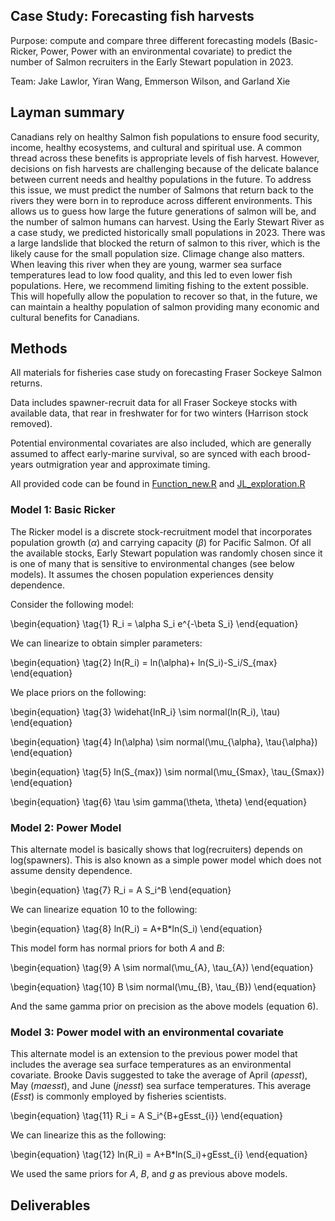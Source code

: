 ## Case Study: Forecasting fish harvests 
Purpose: compute and compare three different forecasting models (Basic-Ricker, Power, Power with an environmental covariate) to predict the number of Salmon recruiters in the Early Stewart population in 2023. 

Team: Jake Lawlor, Yiran Wang, Emmerson Wilson, and Garland Xie

## Layman summary

Canadians rely on healthy Salmon fish populations to ensure food security, income, healthy ecosystems, and cultural and spiritual use. A common thread across these benefits is appropriate levels of fish harvest. However, decisions on fish harvests are challenging because of the delicate balance between current needs and healthy populations in the future. To address this issue, we must predict the number of Salmons that return back to the rivers they were born in to reproduce across different environments. This allows us to guess how large the future generations of salmon will be, and the number of salmon humans can harvest. Using the Early Stewart River as a case study, we predicted historically small populations in 2023. There was a large landslide that blocked the return of salmon to this river, which is the likely cause for the small population size. Climage change also matters. When leaving this river when they are young, warmer sea surface temperatures lead to low food quality, and this led to even lower fish populations. Here, we recommend limiting fishing to the extent possible. This will hopefully allow the population to recover so that, in the future, we can maintain a healthy population of salmon providing many economic and cultural benefits for Canadians.

## Methods

All materials for fisheries case study on forecasting Fraser Sockeye Salmon returns.

Data includes spawner-recruit data for all Fraser Sockeye stocks with available data, that rear in freshwater for for two winters (Harrison stock removed).

Potential environmental covariates are also included, which are generally assumed to affect early-marine survival, so are synced with each brood-years outmigration year and approximate timing.

All provided code can be found in [Function_new.R](Function_new.R) and [JL_exploration.R](JL_exploration.R)

### Model 1: Basic Ricker 

The Ricker model is a discrete stock-recruitment model that incorporates population growth ($\alpha$) and carrying capacity ($\beta$) for Pacific Salmon. Of all the available stocks, Early Stewart population was randomly chosen since it is one of many that is sensitive to environmental changes (see below models). It assumes the chosen population experiences density dependence.

Consider the following model:

\begin{equation}
\tag{1}
R_i = \alpha S_i e^{-\beta S_i} 
\end{equation}

We can linearize to obtain simpler parameters:

\begin{equation}
\tag{2}
ln(R_i) = ln(\alpha)+ ln(S_i)-S_i/S_{max}
\end{equation}

We place priors on the following:

\begin{equation}
\tag{3}
\widehat{lnR_i} \sim normal(ln(R_i), \tau)
\end{equation}

\begin{equation}
\tag{4}
ln(\alpha) \sim normal(\mu_{\alpha}, \tau{\alpha}) 
\end{equation}

\begin{equation}
\tag{5}
ln(S\_{max}) \sim normal(\mu_{Smax}, \tau_{Smax})
\end{equation}

\begin{equation}
\tag{6}
\tau \sim gamma(\theta, \theta)
\end{equation}


### Model 2: Power Model

This alternate model is basically shows that log(recruiters) depends on log(spawners). This is also known as a simple power model which does not assume density dependence.

\begin{equation}
\tag{7}
R_i = A S_i^B
\end{equation}

We can linearize equation 10 to the following: 

\begin{equation}
\tag{8}
ln(R_i) = A+B*ln(S_i)
\end{equation}

This model form has normal priors for both $A$ and $B$:

\begin{equation}
\tag{9}
A \sim normal(\mu_{A}, \tau_{A}) 
\end{equation}

\begin{equation}
\tag{10}
B \sim normal(\mu_{B}, \tau_{B})
\end{equation}

And the same gamma prior on precision as the above models (equation 6).


### Model 3: Power model with an environmental covariate

This alternate model is an extension to the previous power model that includes the average sea surface temperatures as an environmental covariate. 
Brooke Davis suggested to take the average of April ($apesst$), May ($maesst$), and June ($jnesst$) sea surface temperatures. This average ($Esst$) is commonly employed by fisheries scientists.

\begin{equation}
\tag{11}
R_i = A S_i^{B+gEsst_{i}}
\end{equation}

We can linearize this as the following: 

\begin{equation}
\tag{12}
ln(R_i) = A+B*ln(S_i)+gEsst_{i}
\end{equation}

We used the same priors for $A$, $B$, and $g$ as previous above models.

## Deliverables



